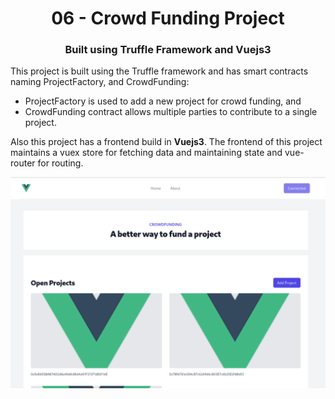 <h1 align="center"> 
06 - Crowd Funding Project
</h1>
<h3 align="center">
Built using <b>Truffle Framework</b> and <b>Vuejs3</b>
</h3>
This project is built using the Truffle framework and has smart contracts naming ProjectFactory, and CrowdFunding:
<ul>
<li>ProjectFactory is used to add a new project for crowd funding, and</li>
<li>CrowdFunding contract allows multiple parties to contribute to a single project.</li>
</ul>
Also this project has a frontend build in <b>Vuejs3</b>. The frontend of this project maintains a vuex store for fetching data and maintaining state and vue-router for routing.

![Alt text](/06_CrowdFunding/06_CrowdFunding.png?raw=true 'Frontend of the CrowdFunding DApp')
